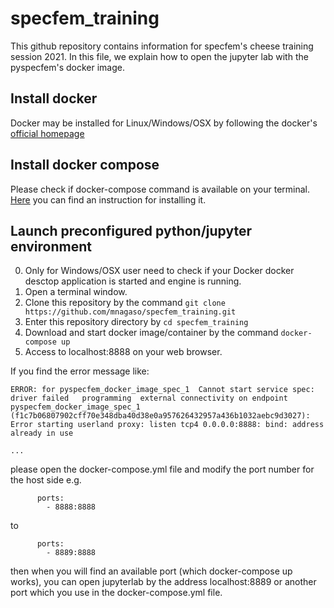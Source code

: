 # specfem_training

This github repository contains information for specfem's cheese training session 2021.
In this file, we explain how to open the jupyter lab with the pyspecfem's docker image.


## Install docker
Docker may be installed for Linux/Windows/OSX by following the docker's [official homepage](https://docs.docker.com/get-docker/)

## Install docker compose
Please check if docker-compose command is available on your terminal.  
[Here](https://docs.docker.com/compose/install/) you can find an instruction for installing it.  

## Launch preconfigured python/jupyter environment
0. Only for Windows/OSX user need to check if your Docker docker desctop application is started and engine is running.
1. Open a terminal window.
2. Clone this repository by the command `git clone https://github.com/mnagaso/specfem_training.git`
3. Enter this repository directory by `cd specfem_training`
4. Download and start docker image/container by the command `docker-compose up`
5. Access to localhost:8888 on your web browser.

If you find the error message like:
```
ERROR: for pyspecfem_docker_image_spec_1  Cannot start service spec: driver failed   programming  external connectivity on endpoint pyspecfem_docker_image_spec_1 (f1c7b06807902cff70e348dba40d38e0a957626432957a436b1032aebc9d3027):   
Error starting userland proxy: listen tcp4 0.0.0.0:8888: bind: address already in use

...
```
please open the docker-compose.yml file and modify the port number for the host side e.g.
```
      ports:
        - 8888:8888
```
to 
```
      ports:
        - 8889:8888
```
then when you will find an available port (which docker-compose up works), 
you can open jupyterlab by the address localhost:8889 or another port which you use in the docker-compose.yml file.








